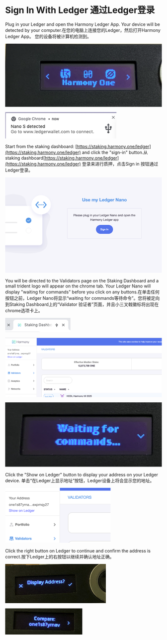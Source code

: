# Sign In With Ledger 通过Ledger登录

Plug in your Ledger and open the Harmony Ledger App. Your device will be detected by your computer.在您的电脑上连接您的Ledger，然后打开Harmony Ledger App。 您的设备将被计算机检测到。

![](../../../.gitbook/assets/image-158.png)

![](../../../.gitbook/assets/image-102.png)

Start from the staking dashboard: [https://staking.harmony.one/ledger](https://staking.harmony.one/ledger) and click the "sign-in" button.从staking dashboard[https://staking.harmony.one/ledger](https://staking.harmony.one/ledger) 登录来进行质押，点击Sign in 按钮通过Ledger登录。

![](../../../.gitbook/assets/image-35.png)

You will be directed to the Validators page on the Staking Dashboard and a small trident logo will appear on the chrome tab. Your Ledger Nano will display "waiting for commands" before you click on any buttons.在单击任何按钮之前，Ledger Nano将显示“waiting for commands等待命令”。您将被定向到Staking Dashboard上的“Validator 验证者”页面，并且小三叉戟徽标将出现在chrome选项卡上。

![](../../../.gitbook/assets/image-131.png)

![](../../../.gitbook/assets/image-32.png)

![](../../../.gitbook/assets/image-4.png)

Click the "Show on Ledger" button to display your address on your Ledger device. 单击“在Ledger上显示地址”按钮，Ledger设备上将会显示您的地址。

![](../../../.gitbook/assets/image-111.png)

Click the right button on Ledger to continue and confirm the address is correct.按下Ledger上的右按钮以继续并确认地址正确。

![](../../../.gitbook/assets/image-103.png)

![](../../../.gitbook/assets/image-112.png)

